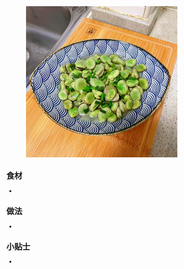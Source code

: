 <div align='center'><img src="./葱油蚕豆.png" style="width:400px;" /></div>



## 食材

- 



## 做法

- 



## 小贴士

- 

